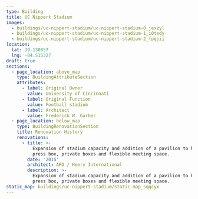 ```yaml
---
type: Building
title: UC Nippert Stadium
images:
  - buildings/uc-nippert-stadium/uc-nippert-stadium-0_jexzyl
  - buildings/uc-nippert-stadium/uc-nippert-stadium-1_i0tedy
  - buildings/uc-nippert-stadium/uc-nippert-stadium-2_fpqjii
location:
  lat: 39.130857
  lng: -84.515327
draft: true
sections:
  - page_location: above_map
    type: BuildingAttributeSection
    attributes:
      - label: Original Owner
        value: University of Cincinnati
      - label: Original Function
        value: Football stadium
      - label: Architect
        value: Frederick W. Garber
  - page_location: below_map
    type: BuildingRenovationSection
    title: Renovation History
    renovations:
      - title: >-
          Expansion of stadium capacity and addition of a pavilion to house a
          press box, private boxes and flexible meeting space.
        date: '2015'
        architect: ARO / Heery International
        description: >-
          Expansion of stadium capacity and addition of a pavilion to house a
          press box, private boxes and flexible meeting space.
static_map: buildings/uc-nippert-stadium/static-map_sqqcyx
---
```


